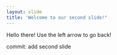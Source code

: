 ```yaml
---
layout: slide
title: 'Welcome to our second slide!"
---
```

Hello there!
Use the left arrow to go back!

commit: add second slide
